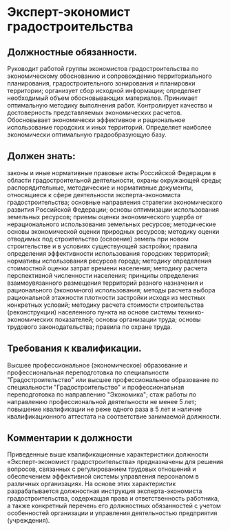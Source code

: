 # Эксперт-экономист градостроительства

## Должностные обязанности.
Руководит работой группы экономистов
градостроительства по экономическому обоснованию и сопровождению
территориального планирования, градостроительного зонирования и планировки
территории; организует сбор исходной информации; определяет необходимый объем
обосновывающих материалов. Принимает оптимальную методику выполнения работ.
Контролирует качество и достоверность представляемых экономических расчетов.
Обосновывает экономически эффективное и рациональное использование городских и
иных территорий. Определяет наиболее экономически оптимальную градообразующую
базу.

## Должен знать:
законы и иные нормативные правовые акты Российской Федерации
в области градостроительной деятельности, охраны окружающей среды;
распорядительные, методические и нормативные документы, относящиеся к сфере
деятельности эксперта-экономиста градостроительства; основные направления
стратегии экономического развития Российской Федерации; основы оптимизации
использования земельных ресурсов; приемы оценки экономического ущерба от
нерационального использования земельных ресурсов; методические основы
экономической оценки природных ресурсов; методику оценки отводимых под
строительство (освоение) земель при новом строительстве и в условиях
существующей застройки; правила определения эффективности использования
городских территорий; нормативы использования ресурсов города; методику
определения стоимостной оценки затрат времени населения; методику расчета
перспективной численности населения; принципы определения взаимоувязанного
размещения территорий разного назначения и рационального (экономного)
использования; методы расчета выбора рациональной этажности плотности
застройки исходя из местных конкретных условий; методику расчета стоимости
строительства (реконструкции) населенного пункта на основе системы технико-
экономических показателей; основы организации труда; основы трудового
законодательства; правила по охране труда.

## Требования к квалификации.
Высшее профессиональное (экономическое)
образование и профессиональная переподготовка по специальности
"Градостроительство" или высшее профессиональное образование по специальности
"Градостроительство" и профессиональная переподготовка по направлению
"Экономика"; стаж работы по направлению профессиональной деятельности не менее
5 лет; повышение квалификации не реже одного раза в 5 лет и наличие
квалификационного аттестата на соответствие занимаемой должности.

## Комментарии к должности

Приведенные выше квалификационные характеристики должности «Эксперт-экономист
градостроительства» предназначены для решения вопросов, связанных с
регулированием трудовых отношений и обеспечением эффективной системы
управления персоналом в различных организациях. На основе этих характеристик
разрабатывается должностная инструкция эксперта-экономиста градостроительства,
содержащая права и ответственность работника, а также конкретный перечень его
должностных обязанностей с учетом особенностей организации и управления
деятельностью предприятия (учреждения).

